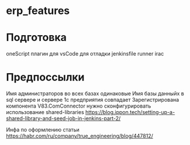# erp_features

# Подготовка
oneScript
плагин для vsCode для отладки jenkinsfile
runner
irac

# Предпоссылки
Имя администраторов во всех базах одинаковые
Имя базы данныйх в sql сервере и сервере 1с предприятия совпадает
Зарегистрирована компонента V83.ComConnector
нужно сконфигурировать использование shared-libraries https://blog.ippon.tech/setting-up-a-shared-library-and-seed-job-in-jenkins-part-2/

Инфа по оформлению статьи
https://habr.com/ru/company/true_engineering/blog/447812/
